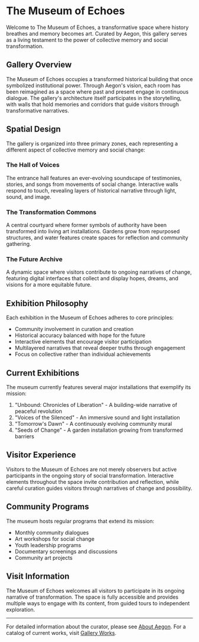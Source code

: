 # The Museum of Echoes

Welcome to The Museum of Echoes, a transformative space where history breathes and memory becomes art. Curated by Aegon, this gallery serves as a living testament to the power of collective memory and social transformation.

## Gallery Overview

The Museum of Echoes occupies a transformed historical building that once symbolized institutional power. Through Aegon's vision, each room has been reimagined as a space where past and present engage in continuous dialogue. The gallery's architecture itself participates in the storytelling, with walls that hold memories and corridors that guide visitors through transformative narratives.

## Spatial Design

The gallery is organized into three primary zones, each representing a different aspect of collective memory and social change:

### The Hall of Voices

The entrance hall features an ever-evolving soundscape of testimonies, stories, and songs from movements of social change. Interactive walls respond to touch, revealing layers of historical narrative through light, sound, and image.

### The Transformation Commons

A central courtyard where former symbols of authority have been transformed into living art installations. Gardens grow from repurposed structures, and water features create spaces for reflection and community gathering.

### The Future Archive

A dynamic space where visitors contribute to ongoing narratives of change, featuring digital interfaces that collect and display hopes, dreams, and visions for a more equitable future.

## Exhibition Philosophy

Each exhibition in the Museum of Echoes adheres to core principles:

- Community involvement in curation and creation
- Historical accuracy balanced with hope for the future
- Interactive elements that encourage visitor participation
- Multilayered narratives that reveal deeper truths through engagement
- Focus on collective rather than individual achievements

## Current Exhibitions

The museum currently features several major installations that exemplify its mission:

1. "Unbound: Chronicles of Liberation" - A building-wide narrative of peaceful revolution
2. "Voices of the Silenced" - An immersive sound and light installation
3. "Tomorrow's Dawn" - A continuously evolving community mural
4. "Seeds of Change" - A garden installation growing from transformed barriers

## Visitor Experience

Visitors to the Museum of Echoes are not merely observers but active participants in the ongoing story of social transformation. Interactive elements throughout the space invite contribution and reflection, while careful curation guides visitors through narratives of change and possibility.

## Community Programs

The museum hosts regular programs that extend its mission:

- Monthly community dialogues
- Art workshops for social change
- Youth leadership programs
- Documentary screenings and discussions
- Community art projects

## Visit Information

The Museum of Echoes welcomes all visitors to participate in its ongoing narrative of transformation. The space is fully accessible and provides multiple ways to engage with its content, from guided tours to independent exploration.

---

For detailed information about the curator, please see [About Aegon](about-aegon.md).
For a catalog of current works, visit [Gallery Works](gallery-works.md).
